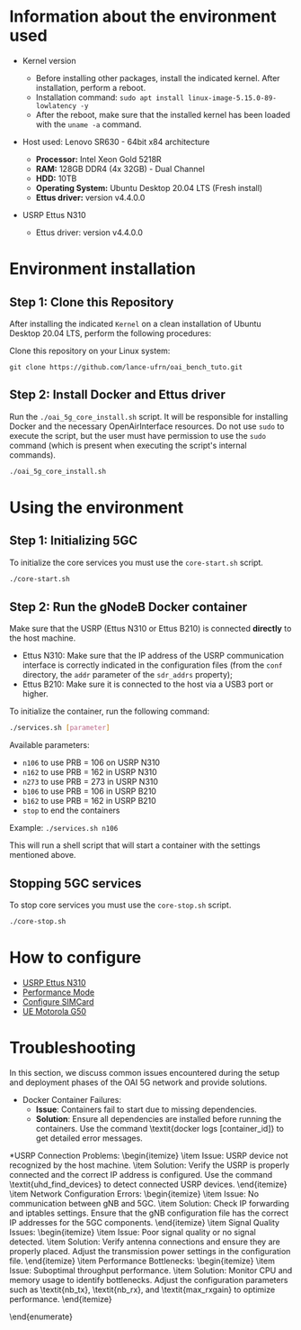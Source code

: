 # Information about the environment used

* Kernel version
  * Before installing other packages, install the indicated kernel. After installation, perform a reboot.
  * Installation command: `sudo apt install linux-image-5.15.0-89-lowlatency -y`
  * After the reboot, make sure that the installed kernel has been loaded with the `uname -a` command.

* Host used: Lenovo SR630 - 64bit x84 architecture
  * **Processor:** Intel Xeon Gold 5218R
  * **RAM:** 128GB DDR4 (4x 32GB) - Dual Channel
  * **HDD:** 10TB
  * **Operating System:** Ubuntu Desktop 20.04 LTS (Fresh install)
  * **Ettus driver:** version v4.4.0.0

* USRP Ettus N310
  * Ettus driver: version v4.4.0.0

# Environment installation
## Step 1: Clone this Repository
After installing the indicated `Kernel` on a clean installation of Ubuntu Desktop 20.04 LTS, perform the following procedures:

Clone this repository on your Linux system:
```
git clone https://github.com/lance-ufrn/oai_bench_tuto.git
```

## Step 2: Install Docker and Ettus driver
Run the `./oai_5g_core_install.sh` script. It will be responsible for installing Docker and the necessary OpenAirInterface resources. Do not use `sudo` to execute the script, but the user must have permission to use the `sudo` command (which is present when executing the script's internal commands).

```bash
./oai_5g_core_install.sh
```


# Using the environment
## Step 1: Initializing 5GC
To initialize the core services you must use the `core-start.sh` script.

```bash
./core-start.sh
```

## Step 2: Run the gNodeB Docker container
Make sure that the USRP (Ettus N310 or Ettus B210) is connected **directly** to the host machine.
* Ettus N310: Make sure that the IP address of the USRP communication interface is correctly indicated in the configuration files (from the `conf` directory, the `addr` parameter of the `sdr_addrs` property);
* Ettus B210: Make sure it is connected to the host via a USB3 port or higher.

To initialize the container, run the following command:
```bash
./services.sh [parameter]
```

Available parameters:
- `n106` to use PRB = 106 on USRP N310
- `n162` to use PRB = 162 in USRP N310
- `n273` to use PRB = 273 in USRP N310
- `b106` to use PRB = 106 in USRP B210
- `b162` to use PRB = 162 in USRP B210
- `stop` to end the containers

Example: `./services.sh n106`

This will run a shell script that will start a container with the settings mentioned above.


## Stopping 5GC services
To stop core services you must use the `core-stop.sh` script.

```bash
./core-stop.sh
```

# How to configure
* [USRP Ettus N310](docs/conf-n310/README-usrp-n310.md)
* [Performance Mode](docs/conf-performance/README.md)
* [Configure SIMCard](docs/conf-simcard/README.md)
* [UE Motorola G50](docs/conf-Motorola-G50/README.md)

# Troubleshooting

In this section, we discuss common issues encountered during the setup and deployment phases of the OAI 5G network and provide solutions. 

* Docker Container Failures:
   - **Issue**: Containers fail to start due to missing dependencies.
   - **Solution**: Ensure all dependencies are installed before running the containers. Use the command \textit{docker logs [container\_id]} to get detailed error messages. 

*USRP Connection Problems:
    \begin{itemize}
        \item Issue: USRP device not recognized by the host machine.
        \item Solution: Verify the USRP is properly connected and the correct IP address is configured. Use the command \textit{uhd\_find\_devices} to detect connected USRP devices.
    \end{itemize}
    \item Network Configuration Errors:
    \begin{itemize}
        \item Issue: No communication between gNB and 5GC.
        \item Solution: Check IP forwarding and iptables settings. Ensure that the gNB configuration file has the correct IP addresses for the 5GC components.
    \end{itemize}
    \item Signal Quality Issues:
    \begin{itemize}
        \item Issue: Poor signal quality or no signal detected.
        \item Solution: Verify antenna connections and ensure they are properly placed. Adjust the transmission power settings in the configuration file.
    \end{itemize}
    \item Performance Bottlenecks:
    \begin{itemize}
        \item Issue: Suboptimal throughput performance.
        \item Solution: Monitor CPU and memory usage to identify bottlenecks. Adjust the configuration parameters such as \textit{nb\_tx}, \textit{nb\_rx}, and \textit{max\_rxgain} to optimize performance.
    \end{itemize}
 
\end{enumerate} 

